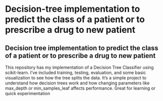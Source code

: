 # Decision-tree implementation to predict the class of a patient or to prescribe a drug to new patient
## Decision tree implementation to predict the class of a patient or to prescribe a drug to new patient
This repository has my implementation of a Decision Tree Classifier using scikit-learn. I’ve included training, testing, evaluation, and some basic visualization to see how the tree splits the data. It’s a simple project to understand how decision trees work and how changing parameters like max_depth or min_samples_leaf affects performance. Great for learning or quick experimentation







